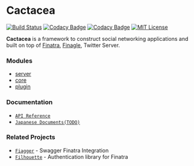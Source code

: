 # Cactacea
[![Build Status](https://travis-ci.org/cactacea/backend.svg?branch=master)](https://travis-ci.org/cactacea/backend)
[![Codacy Badge](https://api.codacy.com/project/badge/Grade/3ccea187e3644f4d89666516b46bce67)](https://www.codacy.com/app/cactacea/backend?utm_source=github.com&amp;utm_medium=referral&amp;utm_content=cactacea/backend&amp;utm_campaign=Badge_Grade)
[![Codacy Badge](https://api.codacy.com/project/badge/Coverage/3ccea187e3644f4d89666516b46bce67)](https://www.codacy.com/app/cactacea/backend?utm_source=github.com&utm_medium=referral&utm_content=cactacea/backend&utm_campaign=Badge_Coverage)
[![MIT License](http://img.shields.io/badge/license-MIT-blue.svg?style=flat)](LICENSE)

**Cactacea** is a framework to construct social networking applications and built on top of [Finatra](https://twitter.github.io/finatra/), [Finagle](https://twitter.github.io/finagle/), Twitter Server.

### Modules
- [server](https://github.com/cactacea/backend/tree/master/server)
- [core](https://github.com/cactacea/backend/tree/master/core)
- [plugin](https://github.com/cactacea/backend/tree/master/plugin)

### Documentation

- [`API Reference`](https://cactacea.github.io/backend/)
- [`Japanese Documents(TODO)`](https://cactacea.github.io/docs/)

### Related Projects

- [`Fiagger`](https://github.com/cactacea/backend/tree/master/libs/finagger) - Swagger Finatra Integration
- [`Filhouette`](https://github.com/cactacea/backend/tree/master/libs/filhouette) - Authentication library for Finatra
